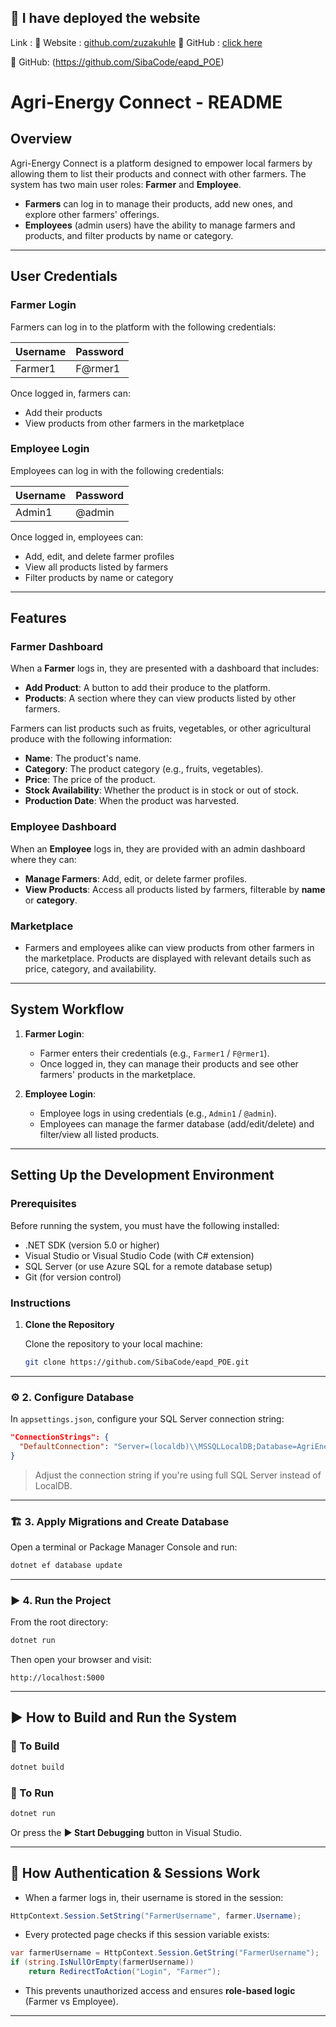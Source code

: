 
## 📸 I have deployed the website

Link :
📌 Website : [github.com/zuzakuhle](https://github.com/your-profile)
📌 GitHub : [click here](https://github.com/SibaCode/eapd_POE)

📌 GitHub: (https://github.com/SibaCode/eapd_POE)

# Agri-Energy Connect - README

## Overview

Agri-Energy Connect is a platform designed to empower local farmers by allowing them to list their products and connect with other farmers. The system has two main user roles: **Farmer** and **Employee**.

- **Farmers** can log in to manage their products, add new ones, and explore other farmers' offerings.
- **Employees** (admin users) have the ability to manage farmers and products, and filter products by name or category.

---

## User Credentials

### Farmer Login
Farmers can log in to the platform with the following credentials:

| **Username** | **Password** |
|--------------|--------------|
| Farmer1      | F@rmer1      |

Once logged in, farmers can:
- Add their products
- View products from other farmers in the marketplace

### Employee Login
Employees can log in with the following credentials:

| **Username** | **Password** |
|--------------|--------------|
| Admin1       | @admin       |

Once logged in, employees can:
- Add, edit, and delete farmer profiles
- View all products listed by farmers
- Filter products by name or category

---

## Features

### Farmer Dashboard
When a **Farmer** logs in, they are presented with a dashboard that includes:
- **Add Product**: A button to add their produce to the platform.
- **Products**: A section where they can view products listed by other farmers.
  
Farmers can list products such as fruits, vegetables, or other agricultural produce with the following information:
- **Name**: The product's name.
- **Category**: The product category (e.g., fruits, vegetables).
- **Price**: The price of the product.
- **Stock Availability**: Whether the product is in stock or out of stock.
- **Production Date**: When the product was harvested.

### Employee Dashboard
When an **Employee** logs in, they are provided with an admin dashboard where they can:
- **Manage Farmers**: Add, edit, or delete farmer profiles.
- **View Products**: Access all products listed by farmers, filterable by **name** or **category**.

### Marketplace
- Farmers and employees alike can view products from other farmers in the marketplace. Products are displayed with relevant details such as price, category, and availability.

---

## System Workflow

1. **Farmer Login**:
    - Farmer enters their credentials (e.g., `Farmer1` / `F@rmer1`).
    - Once logged in, they can manage their products and see other farmers' products in the marketplace.
    
2. **Employee Login**:
    - Employee logs in using credentials (e.g., `Admin1` / `@admin`).
    - Employees can manage the farmer database (add/edit/delete) and filter/view all listed products.

---

## Setting Up the Development Environment

### Prerequisites

Before running the system, you must have the following installed:
- .NET SDK (version 5.0 or higher)
- Visual Studio or Visual Studio Code (with C# extension)
- SQL Server (or use Azure SQL for a remote database setup)
- Git (for version control)

### Instructions

1. **Clone the Repository**

   Clone the repository to your local machine:

   ```bash
   git clone https://github.com/SibaCode/eapd_POE.git
---

### ⚙️ 2. Configure Database

In `appsettings.json`, configure your SQL Server connection string:

```json
"ConnectionStrings": {
  "DefaultConnection": "Server=(localdb)\\MSSQLLocalDB;Database=AgriEnergyDB;Trusted_Connection=True;"
}
```

> Adjust the connection string if you're using full SQL Server instead of LocalDB.

---

### 🏗 3. Apply Migrations and Create Database

Open a terminal or Package Manager Console and run:

```bash
dotnet ef database update
```

---

### ▶️ 4. Run the Project

From the root directory:

```bash
dotnet run
```

Then open your browser and visit:

```
http://localhost:5000
```

---

## ▶️ How to Build and Run the System

### 🔨 To Build

```bash
dotnet build
```

### 🚀 To Run

```bash
dotnet run
```

Or press the **▶ Start Debugging** button in Visual Studio.

---

## 🔐 How Authentication & Sessions Work

- When a farmer logs in, their username is stored in the session:
```csharp
HttpContext.Session.SetString("FarmerUsername", farmer.Username);
```

- Every protected page checks if this session variable exists:
```csharp
var farmerUsername = HttpContext.Session.GetString("FarmerUsername");
if (string.IsNullOrEmpty(farmerUsername))
    return RedirectToAction("Login", "Farmer");
```

- This prevents unauthorized access and ensures **role-based logic** (Farmer vs Employee).

---
